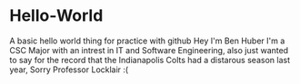 # Hello-World
A basic hello world thing for practice with github
Hey I'm Ben Huber
I'm a CSC Major with an intrest in IT and Software Engineering, also just wanted to say for the record that the Indianapolis Colts had a distarous season last year, Sorry Professor Locklair :(
